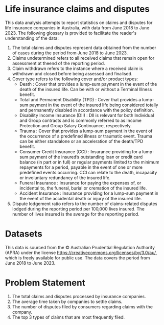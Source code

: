 # Life insurance claims and disputes 
This data analysis attempts to report statistics on claims and disputes for life insurance companies in Australia, with data from June 2018 to June 2023. The following glossary is provided to facilitate the reader's understanding of the data:
1. The total claims and disputes represent data obtained from the number of cases during the period from June 2018 to June 
   2023.
2. Claims undetermined refers to all received claims that remain open for assessment at theend of the reporting period.
3. Claim withdrawn refers to the instance where a received claim is withdrawn and closed before being assessed and finalised.
4. Cover type refers to the following cover and/or product types:
   - Death : Cover that provides a lump-sum payment in the event of the death of the insured life. Can be with or without a 
     Terminal Illness benefit.
   - Total and Permanent Disability (TPD) : Cover that provides a lump-sum payment in the event of the insured life being 
     considered totally and permanently disabled in accordance with the policy definition.
   - Disability Income Insurance (DII) : DII is relevant for both Individual and Group contracts and is commonly referred to 
     as Income Protection and Group Salary Continuance, respectively.
   - Trauma : Cover that provides a lump-sum payment in the event of the occurrence of a predefined illness or traumatic 
     event. Trauma can be either standalone or an acceleration of the death/TPD benefit.
   - Consumer Credit Insurance (CCI) : Insurance providing for a lump-sum payment of the insured’s outstanding loan or credit 
     card balance (in part or in full) or regular payments limited to the minimum repayments for a period, payable in the 
     event of one or more predefined events occurring. CCI can relate to the death, incapacity or involuntary redundancy of 
     the insured life.
   - Funeral Insurance : Insurance for paying the expenses of, or incidental to, the funeral, burial or cremation of the 
     insured life.
   - Accident Insurance : Insurance providing for a lump-sum payment in the event of the accidental death or injury of the 
     insured life.
5. Dispute lodgement ratio refers to the number of claims-related disputes lodged during the reporting period per 100,000 
   lives insured. The number of lives insured is the average for the reporting period.

# Datasets
This data is sourced from the © Australian Prudential Regulation Authority (APRA) under the license https://creativecommons.org/licenses/by/3.0/au/, which is freely available for public use. The data covers the period from June 2018 to June 2023.

# Problem Statement
1. The total claims and disputes processed by insurance companies.
2. The average time taken by companies to settle claims.
3. The number of disputes filed by consumers regarding claims with the company.
4. The top 3 types of claims that are most frequently filed.


   

   



